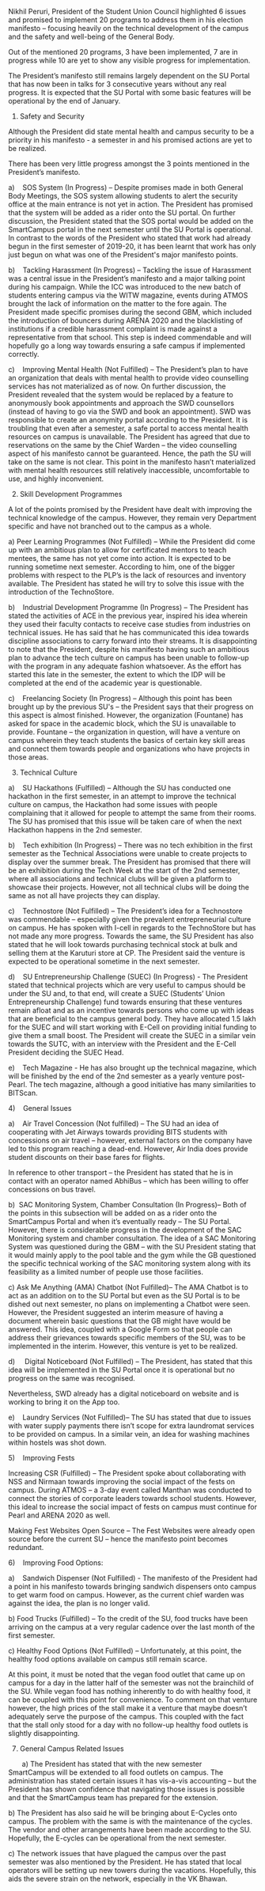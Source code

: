 
Nikhil Peruri, President of the Student Union Council highlighted 6 issues and promised to implement 20 programs to address them in his election manifesto – focusing heavily on the technical development of the campus and the safety and well-being of the General Body.


Out of the mentioned 20 programs, 3 have been implemented, 7 are in progress while 10 are yet to show any visible progress for implementation.&nbsp;


The President’s manifesto still remains largely dependent on the SU Portal that has now been in talks for 3 consecutive years without any real progress. It is expected that the SU Portal with some basic features will be operational by the end of January.&nbsp;


1) Safety and Security&nbsp;


Although the President did state mental health and campus security to be a priority in his manifesto - a semester in and his promised actions are yet to be realized.


There has been very little progress amongst the 3 points mentioned in the President’s manifesto.


a)&nbsp; &nbsp; SOS System (In Progress) – Despite promises made in both General Body Meetings, the SOS system allowing students to alert the security office at the main entrance is not yet in action. The President has promised that the system will be added as a rider onto the SU portal. On further discussion, the President stated that the SOS portal would be added on the SmartCampus portal in the next semester until the SU Portal is operational. In contrast to the words of the President who stated that work had already begun in the first semester of 2019-20, it has been learnt that work has only just begun on what was one of the President's major manifesto points.&nbsp;


b)&nbsp; &nbsp; Tackling Harassment (In Progress) – Tackling the issue of Harassment was a central issue in the President’s manifesto and a major talking point during his campaign. While the ICC was introduced to the new batch of students entering campus via the WITW magazine, events during ATMOS brought the lack of information on the matter to the fore again. The President made specific promises during the second GBM, which included the introduction of bouncers during ARENA 2020 and the blacklisting of institutions if a credible harassment complaint is made against a representative from that school. This step is indeed commendable and will hopefully go a long way towards ensuring a safe campus if implemented correctly.


c)&nbsp; &nbsp; Improving Mental Health (Not Fulfilled) – The President’s plan to have an organization that deals with mental health to provide video counselling services has not materialized as of now. On further discussion, the President revealed that the system would be replaced by a feature to anonymously book appointments and approach the SWD counsellors (instead of having to go via the SWD and book an appointment). SWD was responsible to create an anonymity portal according to the President. It is troubling that even after a semester, a safe portal to access mental health resources on campus is unavailable. The President has agreed that due to reservations on the same by the Chief Warden – the video counselling aspect of his manifesto cannot be guaranteed. Hence, the path the SU will take on the same is not clear. This point in the manifesto hasn’t materialized with mental health resources still relatively inaccessible, uncomfortable to use, and highly inconvenient.


2) Skill Development Programmes&nbsp;


A lot of the points promised by the President have dealt with improving the technical knowledge of the campus. However, they remain very Department specific and have not branched out to the campus as a whole.


a) Peer Learning Programmes (Not Fulfilled) – While the President did come up with an ambitious plan to allow for certificated mentors to teach mentees, the same has not yet come into action. It is expected to be running sometime next semester. According to him, one of the bigger problems with respect to the PLP’s is the lack of resources and inventory available. The President has stated he will try to solve this issue with the introduction of the TechnoStore.


b) &nbsp; &nbsp;Industrial Development Programme (In Progress) – The President has stated the activities of ACE in the previous year, inspired his idea wherein they used their faculty contacts to receive case studies from industries on technical issues. He has said that he has communicated this idea towards discipline associations to carry forward into their streams. It is disappointing to note that the President, despite his manifesto having such an ambitious plan to advance the tech culture on campus has been unable to follow-up with the program in any adequate fashion whatsoever. As the effort has started this late in the semester, the extent to which the IDP will be completed at the end of the academic year is questionable.


c) &nbsp; &nbsp;Freelancing Society (In Progress) – Although this point has been brought up by the previous SU's – the President says that their progress on this aspect is almost finished. However, the organization (Fountane) has asked for space in the academic block, which the SU is unavailable to provide. Fountane – the organization in question, will have a venture on campus wherein they teach students the basics of certain key skill areas and connect them towards people and organizations who have projects in those areas.


3) Technical Culture&nbsp;


a)&nbsp; &nbsp; SU Hackathons (Fulfilled) – Although the SU has conducted one hackathon in the first semester, in an attempt to improve the technical culture on campus, the Hackathon had some issues with people complaining that it allowed for people to attempt the same from their rooms. The SU has promised that this issue will be taken care of when the next Hackathon happens in the 2nd semester.


b)&nbsp; &nbsp; Tech exhibition (In Progress) – There was no tech exhibition in the first semester as the Technical Associations were unable to create projects to display over the summer break. The President has promised that there will be an exhibition during the Tech Week at the start of the 2nd semester, where all associations and technical clubs will be given a platform to showcase their projects. However, not all technical clubs will be doing the same as not all have projects they can display.&nbsp;&nbsp;&nbsp;&nbsp;&nbsp;&nbsp;&nbsp;&nbsp;


c)&nbsp; &nbsp; Technostore (Not Fulfilled) – The President’s idea for a Technostore was commendable – especially given the prevalent entrepreneurial culture on campus. He has spoken with I-cell in regards to the TechnoStore but has not made any more progress. Towards the same, the SU President has also stated that he will look towards purchasing technical stock at bulk and selling them at the Karuturi store at CP. The President said the venture is expected to be operational sometime in the next semester.


d)&nbsp; &nbsp; SU Entrepreneurship Challenge (SUEC) (In Progress) - The President stated that technical projects which are very useful to campus should be under the SU and, to that end, will create a SUEC (Students’ Union Entrepreneurship Challenge) fund towards ensuring that these ventures remain afloat and as an incentive towards persons who come up with ideas that are beneficial to the campus general body. They have allocated 1.5 lakh for the SUEC and will start working with E-Cell on providing initial funding to give them a small boost. The President will create the SUEC in a similar vein towards the SUTC, with an interview with the President and the E-Cell President deciding the SUEC Head.


e)&nbsp; &nbsp; Tech Magazine - He has also brought up the technical magazine, which will be finished by the end of the 2nd semester as a yearly venture post-Pearl. The tech magazine, although a good initiative has many similarities to BITScan.


4)&nbsp; &nbsp; General Issues&nbsp;


a)&nbsp; &nbsp; Air Travel Concession (Not fulfilled) – The SU had an idea of cooperating with Jet Airways towards providing BITS students with concessions on air travel – however, external factors on the company have led to this program reaching a dead-end. However, Air India does provide student discounts on their base fares for flights.&nbsp;


In reference to other transport – the President has stated that he is in contact with an operator named AbhiBus – which has been willing to offer concessions on bus travel.


b)&nbsp; SAC Monitoring System, Chamber Consultation (In Progress)– Both of the points in this subsection will be added on as a rider onto the SmartCampus Portal and when it’s eventually ready – The SU Portal. However, there is considerable progress in the development of the SAC Monitoring system and chamber consultation. The idea of a SAC Monitoring System was questioned during the GBM – with the SU President stating that it would mainly apply to the pool table and the gym while the GB questioned the specific technical working of the SAC monitoring system along with its feasibility as a limited number of people use those facilities.


c) Ask Me Anything (AMA) Chatbot (Not Fulfilled)– The AMA Chatbot is to act as an addition on to the SU Portal but even as the SU Portal is to be dished out next semester, no plans on implementing a Chatbot were seen. However, the President suggested an interim measure of having a document wherein basic questions that the GB might have would be answered. This idea, coupled with a Google Form so that people can address their grievances towards specific members of the SU, was to be implemented in the interim. However, this venture is yet to be realized.&nbsp;


d) &nbsp; &nbsp; Digital Noticeboard (Not Fulfilled) – The President, has stated that this idea will be implemented in the SU Portal once it is operational but no progress on the same was recognised.


Nevertheless, SWD already has a digital noticeboard on website and is working to bring it on the App too.&nbsp;


e)&nbsp; &nbsp; Laundry Services (Not Fulfilled)– The SU has stated that due to issues with water supply payments there isn’t scope for extra laundromat services to be provided on campus. In a similar vein, an idea for washing machines within hostels was shot down.&nbsp;


5)&nbsp; &nbsp; Improving Fests&nbsp;



Increasing CSR (Fulfilled) – The President spoke about collaborating with NSS and Nirmaan towards improving the social impact of the fests on campus. During ATMOS – a 3-day event called Manthan was conducted to connect the stories of corporate leaders towards school students. However, this ideal to increase the social impact of fests on campus must continue for Pearl and ARENA 2020 as well.&nbsp;




Making Fest Websites Open Source – The Fest Websites were already open source before the current SU – hence the manifesto point becomes redundant.



6)&nbsp; &nbsp; Improving Food Options:


a)&nbsp; &nbsp; Sandwich Dispenser (Not Fulfilled) - The manifesto of the President had a point in his manifesto towards bringing sandwich dispensers onto campus to get warm food on campus. However, as the current chief warden was against the idea, the plan is no longer valid.


b) Food Trucks (Fulfilled) – To the credit of the SU, food trucks have been arriving on the campus at a very regular cadence over the last month of the first semester.&nbsp;


c) Healthy Food Options (Not Fulfilled) – Unfortunately, at this point, the healthy food options available on campus still remain scarce.&nbsp;


At this point, it must be noted that the vegan food outlet that came up on campus for a day in the latter half of the semester was not the brainchild of the SU. While vegan food has nothing inherently to do with healthy food, it can be coupled with this point for convenience. To comment on that venture however, the high prices of the stall make it a venture that maybe doesn’t adequately serve the purpose of the campus. This coupled with the fact that the stall only stood for a day with no follow-up healthy food outlets is slightly disappointing.


7) General Campus Related Issues


&nbsp;&nbsp;&nbsp;&nbsp;&nbsp;&nbsp; a) The President has stated that with the new semester&nbsp; &nbsp; &nbsp; &nbsp; &nbsp; &nbsp; &nbsp; &nbsp; SmartCampus will be extended to all food outlets on campus. The administration has stated certain issues it has vis-a-vis accounting – but the President has shown confidence that navigating those issues is possible and that the SmartCampus team has prepared for the extension.


b) The President has also said he will be bringing about E-Cycles onto campus. The problem with the same is with the maintenance of the cycles. The vendor and other arrangements have been made according to the SU. Hopefully, the E-cycles can be operational from the next semester.


c) The network issues that have plagued the campus over the past semester was also mentioned by the President. He has stated that local operators will be setting up new towers during the vacations. Hopefully, this aids the severe strain on the network, especially in the VK Bhawan.

